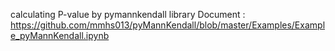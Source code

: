 calculating P-value by pymannkendall library 
Document : https://github.com/mmhs013/pyMannKendall/blob/master/Examples/Example_pyMannKendall.ipynb
